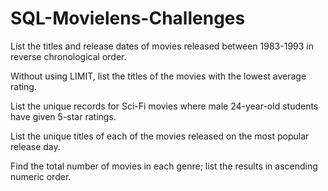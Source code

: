# SQL-Movielens-Challenges

List the titles and release dates of movies released between 1983-1993 in reverse chronological order.

Without using LIMIT, list the titles of the movies with the lowest average rating.

List the unique records for Sci-Fi movies where male 24-year-old students have given 5-star ratings.

List the unique titles of each of the movies released on the most popular release day.

Find the total number of movies in each genre; list the results in ascending numeric order.
